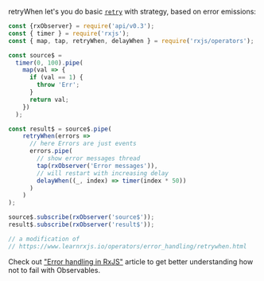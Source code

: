 <!--
name:		
title:		retryWhen
pageTitle:	retryWhen — RxJS operator example + marble diagram
desc:		retryWhen let's you do basic retry with strategy, based on error emissions
docsUrl:	https://rxjs.dev/api/operators/retryWhen
-->

retryWhen let's you do basic [`retry`](/rxjs/retry/) with strategy, based on error emissions:

```js
const {rxObserver} = require('api/v0.3');
const { timer } = require('rxjs');
const { map, tap, retryWhen, delayWhen } = require('rxjs/operators');

const source$ =
  timer(0, 100).pipe(
    map(val => {
      if (val == 1) {
        throw 'Err';
      }
      return val;
    })
  );

const result$ = source$.pipe(
    retryWhen(errors =>
      // here Errors are just events
      errors.pipe(
        // show error messages thread
        tap(rxObserver('Error messages')),
        // will restart with increasing delay
        delayWhen((_, index) => timer(index * 50))
      )
    )
);

source$.subscribe(rxObserver('source$'));
result$.subscribe(rxObserver('result$'));

// a modification of
// https://www.learnrxjs.io/operators/error_handling/retrywhen.html

```

Check out ["Error handling in RxJS"](https://medium.com/@kddsky/error-handling-in-rxjs-bac0f96a7def) article to get better understanding how not to fail with Observables.
